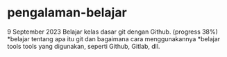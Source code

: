 # pengalaman-belajar

9 September 2023
Belajar kelas dasar git dengan Github. (progress 38%)
*belajar tentang apa itu git dan bagaimana cara menggunakannya
*belajar tools tools yang digunakan, seperti Github, Gitlab, dll.
